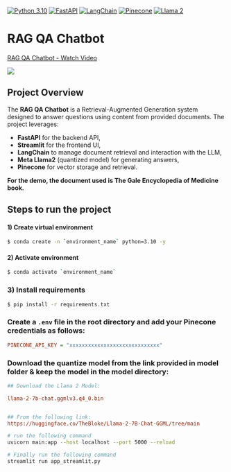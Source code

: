 [![Python 3.10](https://img.shields.io/badge/Python-3.10-blue?logo=python)](https://www.python.org/)
[![FastAPI](https://img.shields.io/badge/FastAPI-0.85.0-brightgreen?logo=fastapi)](https://fastapi.tiangolo.com/)
[![LangChain](https://img.shields.io/badge/LangChain-0.0.1-yellowgreen)](https://github.com/hwchase17/langchain)
[![Pinecone](https://img.shields.io/badge/Pinecone-Vector%20DB-lightgrey?logo=pinecone)](https://www.pinecone.io/)
[![Llama 2](https://img.shields.io/badge/Meta-Llama%202-critical?logo=meta)](https://ai.meta.com/resources/models-and-libraries/llama-downloads/)
# RAG QA Chatbot

<div>
    <a href="https://www.loom.com/share/7c60a5cb31b04c5995e440762d6509b1">
      <p>RAG QA Chatbot - Watch Video</p>
    </a>
    <a href="https://www.loom.com/share/7c60a5cb31b04c5995e440762d6509b1">
      <img style="max-width:300px;" src="https://cdn.loom.com/sessions/thumbnails/7c60a5cb31b04c5995e440762d6509b1-ba3bbe6b4767cf63-full-play.gif">
    </a>
  </div>


## Project Overview

The **RAG QA Chatbot** is a Retrieval-Augmented Generation system designed to answer questions using content from provided documents. The project leverages:
- **FastAPI** for the backend API,
- **Streamlit** for the frontend UI,
- **LangChain** to manage document retrieval and interaction with the LLM,
- **Meta Llama2** (quantized model) for generating answers,
- **Pinecone** for vector storage and retrieval.

**For the demo, the document used is The Gale Encyclopedia of Medicine book.**

## Steps to run the project

#### 1) Create virtual environment 
```bash
$ conda create -n `environment_name` python=3.10 -y
```

#### 2) Activate environment 
```bash
$ conda activate `environment_name`
```

### 3) Install requirements  
```bash
$ pip install -r requirements.txt
```

### Create a `.env` file in the root directory and add your Pinecone credentials as follows:
```ini
PINECONE_API_KEY = "xxxxxxxxxxxxxxxxxxxxxxxxxxxxx"
```

### Download the quantize model from the link provided in model folder & keep the model in the model directory:

```ini
## Download the Llama 2 Model:

llama-2-7b-chat.ggmlv3.q4_0.bin


## From the following link:
https://huggingface.co/TheBloke/Llama-2-7B-Chat-GGML/tree/main
```

```bash
# run the following command
uvicorn main:app --host localhost --port 5000 --reload
```

```bash
# Finally run the following command
streamlit run app_streamlit.py
```






